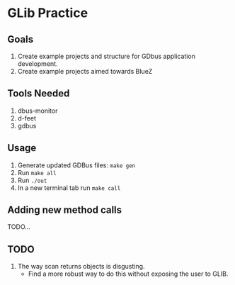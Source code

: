 # GLib Practice
## Goals
1. Create example projects and structure for GDbus application development.
2. Create example projects aimed towards BlueZ

## Tools Needed
1. dbus-monitor
2. d-feet
3. gdbus

## Usage
1. Generate updated GDBus files: `make gen`
2. Run `make all`
3. Run `./out`
4. In a new terminal tab run `make call`

## Adding new method calls
TODO...


## TODO
1. The way scan returns objects is disgusting.
	- Find a more robust way to do this without exposing the user to GLIB.

